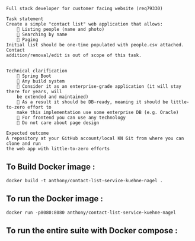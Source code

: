 ```
Full stack developer for customer facing website (req79330)

Task statement
Create a simple "contact list" web application that allows:
     Listing people (name and photo)
     Searching by name
     Paging
Initial list should be one-time populated with people.csv attached. Contact 
addition/removal/edit is out of scope of this task.


Technical clarification
     Spring Boot
     Any build system
     Consider it as an enterprise-grade application (it will stay there for years, will 
    be extended and maintained)
     As a result it should be DB-ready, meaning it should be little-to-zero effort to 
    make this implementation use some enterprise DB (e.g. Oracle)
     For frontend you can use any technology
     Do not care about page design

Expected outcome
A repository at your GitHub account/local KN Git from where you can clone and run 
the web app with little-to-zero efforts
```

## To Build Docker image :

`docker build -t anthony/contact-list-service-kuehne-nagel .
`

## To run the Docker image :

`docker run -p8080:8080 anthony/contact-list-service-kuehne-nagel
`

## To run the entire suite with Docker compose : 
